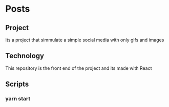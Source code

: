 # Posts
## Project
Its a project that simmulate a simple social media with only gifs and images
## Technology
This repository is the front end of the project and its made with React

## Scripts
### yarn start

